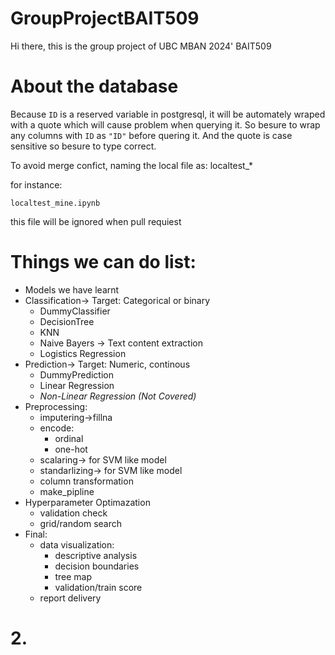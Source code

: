 # GroupProjectBAIT509

Hi there, this is the group project of UBC MBAN 2024' BAIT509

# About the database

Because `ID` is a reserved variable in postgresql, it will be automately wraped with a quote which will cause problem when querying it. So besure to wrap any columns with `ID` as `"ID"` before quering it. And the quote is case sensitive so besure to type correct.

To avoid merge confict, naming the local file as: localtest_*

for instance:

`localtest_mine.ipynb`

this file will be ignored when pull requiest

# Things we can do list:

* Models we have learnt
* Classification-> Target: Categorical or binary
  * DummyClassifier
  * DecisionTree
  * KNN
  * Naive Bayers -> Text content extraction
  * Logistics Regression
* Prediction-> Target: Numeric, continous
  * DummyPrediction
  * Linear Regression
  * *Non-Linear Regression (Not Covered)*
* Preprocessing:
  * imputering->fillna
  * encode:
    * ordinal
    * one-hot
  * scalaring-> for SVM like model
  * standarlizing-> for SVM like model
  * column transformation
  * make_pipline
* Hyperparameter Optimazation
  * validation check
  * grid/random search
* Final:
  * data visualization:
    * descriptive analysis
    * decision boundaries
    * tree map
    * validation/train score
  * report delivery

# 2.
